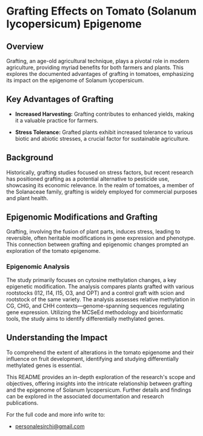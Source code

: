 # Grafting Effects on Tomato (Solanum lycopersicum) Epigenome

## Overview

Grafting, an age-old agricultural technique, plays a pivotal role in modern agriculture, providing myriad benefits for both farmers and plants. This explores the documented advantages of grafting in tomatoes, emphasizing its impact on the epigenome of Solanum lycopersicum.

## Key Advantages of Grafting

- **Increased Harvesting:** Grafting contributes to enhanced yields, making it a valuable practice for farmers.
  
- **Stress Tolerance:** Grafted plants exhibit increased tolerance to various biotic and abiotic stresses, a crucial factor for sustainable agriculture.

## Background

Historically, grafting studies focused on stress factors, but recent research has positioned grafting as a potential alternative to pesticide use, showcasing its economic relevance. In the realm of tomatoes, a member of the Solanaceae family, grafting is widely employed for commercial purposes and plant health.

## Epigenomic Modifications and Grafting

Grafting, involving the fusion of plant parts, induces stress, leading to reversible, often heritable modifications in gene expression and phenotype. This connection between grafting and epigenomic changes prompted an exploration of the tomato epigenome.

### Epigenomic Analysis

The study primarily focuses on cytosine methylation changes, a key epigenetic modification. The analysis compares plants grafted with various rootstocks (I12, I14, I15, O3, and OPT) and a control graft with scion and rootstock of the same variety.
The analysis assesses relative methylation in CG, CHG, and CHH contexts—genome-spanning sequences regulating gene expression. Utilizing the MCSeEd methodology and bioinformatic tools, the study aims to identify differentially methylated genes.

## Understanding the Impact

To comprehend the extent of alterations in the tomato epigenome and their influence on fruit development, identifying and studying differentially methylated genes is essential.

This README provides an in-depth exploration of the research's scope and objectives, offering insights into the intricate relationship between grafting and the epigenome of Solanum lycopersicum. Further details and findings can be explored in the associated documentation and research publications.

For the full code and more info write to:

- personalesirchi@gmail.com
